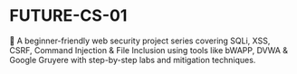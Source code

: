 # FUTURE-CS-01
🔐 A beginner-friendly web security project series covering SQLi, XSS, CSRF, Command Injection &amp; File Inclusion using tools like bWAPP, DVWA &amp; Google Gruyere with step-by-step labs and mitigation techniques.
